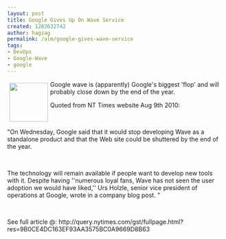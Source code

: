 ```yaml
---
layout: post
title: Google Gives Up On Wave Service
created: 1282632742
author: hagzag
permalink: /alm/google-gives-wave-service
tags:
- DevOps
- Google-Wave
- google
---
```

<p><img border="0" align="left" width="90" vspace="5" hspace="5" height="90" alt="" src="/files/upload/1/small_google_wave_logo.jpg" />Google wave is (apparently) Google's biggest 'flop' and will probably close down by the end of the year.</p>
<p>Quoted from NT Times website Aug 9th 2010:</p>
<p>&nbsp;</p>
<p>&quot;On  Wednesday, Google said that it would stop developing Wave as a  standalone product and that the Web site could be shuttered by the end  of the year.</p>
<p>&nbsp;</p>
<p>The technology will remain available if people want  to develop new tools with it.  Despite having ''numerous loyal fans,  Wave has not seen the user adoption we would have liked,'' Urs Holzle,  senior vice president of operations at Google, wrote in a company blog  post. &quot;</p>
<p>&nbsp;</p>
<p>See full article @: http://query.nytimes.com/gst/fullpage.html?res=9B0CE4DC163EF93AA3575BC0A9669D8B63</p>
